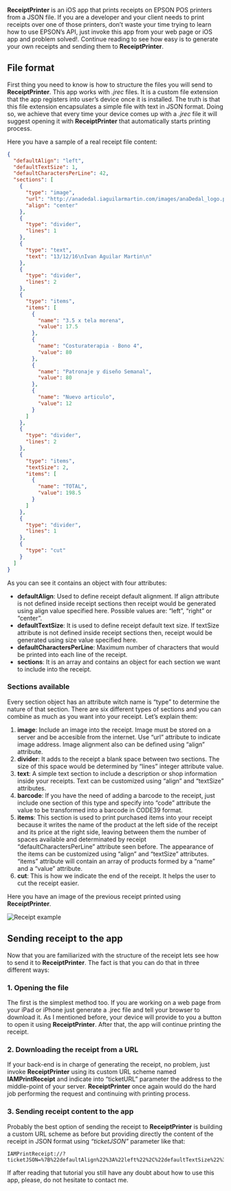 **ReceiptPrinter** is an iOS app that prints receipts on EPSON POS printers from
a JSON file. If you are a developer and your client needs to print receipts over
one of those printers, don’t waste your time trying to learn how to use EPSON’s
API, just invoke this app from your web page or iOS app and problem solved!.
Continue reading to see how easy is to generate your own receipts and sending
them to **ReceiptPrinter**.

## File format

First thing you need to know is how to structure the files you will send to
**ReceiptPrinter**. This app works with _.jrec_ files. It is a custom file
extension that the app registers into user’s device once it is installed. The
truth is that this file extension encapsulates a simple file with text in JSON
format. Doing so, we achieve that every time your device comes up with a _.jrec_
file it will suggest opening it with **ReceiptPrinter** that automatically
starts printing process.

Here you have a sample of a real receipt file content:

```json
{
  "defaultAlign": "left",
  "defaultTextSize": 1,
  "defaultCharactersPerLine": 42,
  "sections": [
    {
      "type": "image",
      "url": "http://anadedal.iaguilarmartin.com/images/anaDedal_logo.png",
      "align": "center"
    },
    {
      "type": "divider",
      "lines": 1
    },
    {
      "type": "text",
      "text": "13/12/16\nIvan Aguilar Martin\n"
    },
    {
      "type": "divider",
      "lines": 2
    },
    {
      "type": "items",
      "items": [
        {
          "name": "3.5 x tela morena",
          "value": 17.5
        },
        {
          "name": "Costuraterapia - Bono 4",
          "value": 80
        },
        {
          "name": "Patronaje y diseño Semanal",
          "value": 80
        },
        {
          "name": "Nuevo articulo",
          "value": 12
        }
      ]
    },
    {
      "type": "divider",
      "lines": 2
    },
    {
      "type": "items",
      "textSize": 2,
      "items": [
        {
          "name": "TOTAL",
          "value": 198.5
        }
      ]
    },
    {
      "type": "divider",
      "lines": 1
    },
    {
      "type": "cut"
    }
  ]
}
```

As you can see it contains an object with four attributes:

- **defaultAlign**: Used to define receipt default alignment. If align attribute
  is not defined inside receipt sections then receipt would be generated using
  align value specified here. Possible values are: “left”, “right” or “center”.
- **defaultTextSize**: It is used to define receipt default text size. If
  textSize attribute is not defined inside receipt sections then, receipt would
  be generated using size value specified here.
- **defaultCharactersPerLine**: Maximum number of characters that would be
  printed into each line of the receipt.
- **sections**: It is an array and contains an object for each section we want
  to include into the receipt.

### Sections available

Every section object has an attribute witch name is “type” to determine the
nature of that section. There are six different types of sections and you can
combine as much as you want into your receipt. Let’s explain them:

1. **image**: Include an image into the receipt. Image must be stored on a
   server and be accesible from the internet. Use “url” attribute to indicate
   image address. Image alignment also can be defined using “align” attribute.
2. **divider**: It adds to the receipt a blank space between two sections. The
   size of this space would be determined by “lines” integer attribute value.
3. **text**: A simple text section to include a description or shop information
   inside your receipts. Text can be customized using “align” and “textSize”
   attributes.
4. **barcode**: If you have the need of adding a barcode to the receipt, just
   include one section of this type and specify into “code” attribute the value
   to be transformed into a barcode in CODE39 format.
5. **items**: This section is used to print purchased items into your receipt
   because it writes the name of the product at the left side of the receipt and
   its price at the right side, leaving between them the number of spaces
   available and determinated by receipt “defaultCharactersPerLine” attribute
   seen before. The appearance of the items can be customized using “align” and
   “textSize” attributes. “items” attribute will contain an array of products
   formed by a “name” and a “value” attribute.
6. **cut**: This is how we indicate the end of the receipt. It helps the user to
   cut the receipt easier.

Here you have an image of the previous receipt printed using **ReceiptPrinter**.

![Receipt example](https://res.cloudinary.com/dr4a6933v/image/upload/v1648593813/iaguilarmartin.com/ticket.png)

## Sending receipt to the app

Now that you are familiarized with the structure of the receipt lets see how to
send it to **ReceiptPrinter**. The fact is that you can do that in three
different ways:

### 1. Opening the file

The first is the simplest method too. If you are working on a web page from your
iPad or iPhone just generate a .jrec file and tell your browser to download it.
As I mentioned before, your device will provide to you a button to open it using
**ReceiptPrinter**. After that, the app will continue printing the receipt.

### 2. Downloading the receipt from a URL

If your back-end is in charge of generating the receipt, no problem, just invoke
**ReceiptPrinter** using its custom URL scheme named **IAMPrintReceipt** and
indicate into “ticketURL” parameter the address to the middle-point of your
server. **ReceiptPrinter** once again would do the hard job performing the
request and continuing with printing process.

### 3. Sending receipt content to the app

Probably the best option of sending the receipt to **ReceiptPrinter** is
building a custom URL scheme as before but providing directly the content of the
receipt in JSON format using _“ticketJSON”_ parameter like that:

```text
IAMPrintReceipt://?ticketJSON=%7B%22defaultAlign%22%3A%22left%22%2C%22defaultTextSize%22%3A1%2C%22defaultCharactersPerLine%22%3A42%2C%22sections%22.....
```

If after reading that tutorial you still have any doubt about how to use this
app, please, do not hesitate to contact me.
